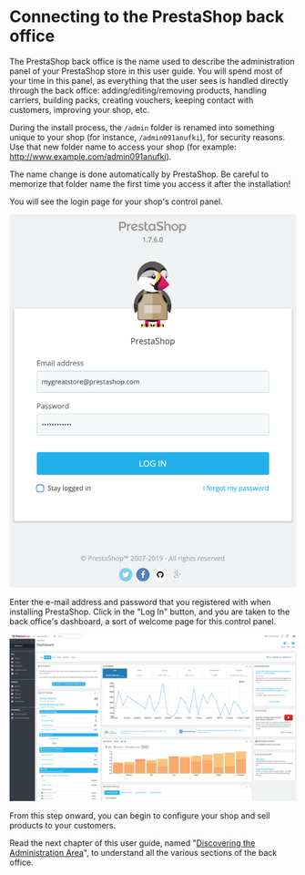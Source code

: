 # Connecting to the PrestaShop back office

The PrestaShop back office is the name used to describe the administration panel of your PrestaShop store in this user guide. You will spend most of your time in this panel, as everything that the user sees is handled directly through the back office: adding/editing/removing products, handling carriers, building packs, creating vouchers, keeping contact with customers, improving your shop, etc.

During the install process, the `/admin` folder is renamed into something unique to your shop (for instance, `/admin091anufki`), for security reasons. Use that new folder name to access your shop (for example: http://www.example.com/admin091anufki).

The name change is done automatically by PrestaShop. Be careful to memorize that folder name the first time you access it after the installation!

You will see the login page for your shop's control panel.

![](<../.gitbook/assets/63406126 (4) (4) (3).png>)

Enter the e-mail address and password that you registered with when installing PrestaShop. Click in the "Log In" button, and you are taken to the back office's dashboard, a sort of welcome page for this control panel.

![](<../.gitbook/assets/63406125 (4) (4).png>)

From this step onward, you can begin to configure your shop and sell products to your customers.

Read the next chapter of this user guide, named "[Discovering the Administration Area](http://doc.prestashop.com/display/PS17/Discovering+the+Administration+Area)", to understand all the various sections of the back office.
